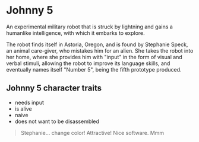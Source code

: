 # Johnny 5
An experimental military robot that is struck by lightning and gains a humanlike intelligence, with which it embarks to explore.

The robot finds itself in Astoria, Oregon, and is found by Stephanie Speck, an animal care-giver, who mistakes him for an alien. She takes the robot into her home, where she provides him with "input" in the form of visual and verbal stimuli, allowing the robot to improve its language skills, and eventually names itself "Number 5", being the fifth prototype produced.

## Johnny 5 character traits
* needs input
* is alive
* naive
* does not want to be disassembled

> Stephanie... change color! Attractive! Nice software. Mmm
